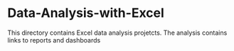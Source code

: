 # Data-Analysis-with-Excel
This directory contains Excel data analysis projetcts. The analysis contains links to reports and dashboards
